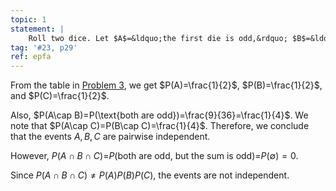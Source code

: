 ```yaml
---
topic: 1
statement: |
    Roll two dice. Let $A$=&ldquo;the first die is odd,&rdquo; $B$=&ldquo;the second die is odd,&rdquo; and $C$=&ldquo;the sum is odd.&rdquo; Show that these events are pairwise independent but not independent. 
tag: '#23, p29'
ref: epfa
---
```

From the table in [Problem 3](#prob-3), we get $P(A)=\frac{1}{2}$,
$P(B)=\frac{1}{2}$, and $P(C)=\frac{1}{2}$.

Also, $P(A\cap B)=P(\text{both are odd})=\frac{9}{36}=\frac{1}{4}$. We note that
$P(A\cap C)=P(B\cap C)=\frac{1}{4}$. Therefore, we conclude that the events $A,B,C$ are pairwise independent.

However, $P(A\cap B\cap C)$=$P(\text{both are odd, but the sum is
odd})$=$P(\emptyset)=0$.

Since $P(A\cap B\cap C)\neq P(A)P(B)P(C)$, the events are not independent.